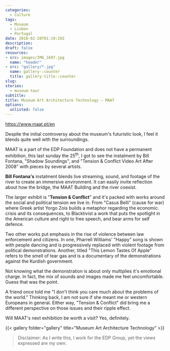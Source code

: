 ```yaml
---
categories: 
  - Culture
tags:
  - Museum 
  - Lisbon
  - Portugal
date: 2018-02-28T01:19:19Z
description: 
draft: false
resources: 
- src: images/IMG_1697.jpg
  name: "header"
- src: "gallery/*.jpg"
  name: gallery-:counter
  title: gallery-title-:counter
slug:
stories: 
  - museum-tour
subtitle: 
title: Museum Art Architecture Technology — MAAT
options:
  unlisted: false
---
```


https://www.maat.pt/en

Despite the initial controversy about the museum's futuristic look, I feel it blends quite well with the surroundings.

MAAT is a part of the EDP Foundation and does not have a permanent exhibition, this last sunday the 25<sup>th</sup>, I got to see the instalment by Bill Fontana, "Shadow Soundings", and "Tension & Conflict Video Art After 2008" with pieces by several artists.

<!--more-->

**Bill Fontana's** instalment blends live streaming, sound, and footage of the river to create an immersive environment. It can easily invite reflection about how the bridge, the MAAT Building and the river coexist. 

The larger exhibit is "**Tension & Conflict**" and it's packed with works around the social and political tension we live in. From "Casus Belli" (cause for war) where Greek artist Yorgo Zois builds a metaphor regarding the economic. crisis and its consequences, to Blacktivist a work that puts the spotlight in the American culture and right to free speech, and bear arms for self defence. 

Two other works put emphasis in the rise of violence between law enforcement and citizens. In one, Pharrell Williams' "Happy" song is shown with people dancing and is progressively replaced with violent footage from political demonstrations.  Another, titled "This Lemon Tastes Of Apple" refers to the smell of tear gas and is a documentary of the demonstrations against the Kurdish government. 

Not knowing what the demonstration is about only multiplies it's emotional charge. In fact, the mix of sounds and images made me feel uncomfortable. Guess that was the point.

A friend once told me "I don't think you care much about the problems of the world." Thinking back, I am not sure if she meant me or western Europeans in general. Either way, "Tension & Conflict" did bring me a different perspective on those issues and their ripple effect.

Will MAAT's next exhibition be worth a visit? Yes, definitely.

{{< gallery folder="gallery" title="Museum Art Architecture Technology" >}}

> Disclaimer: As I write this, I work for the EDP Group, yet the views expressed are my own.
